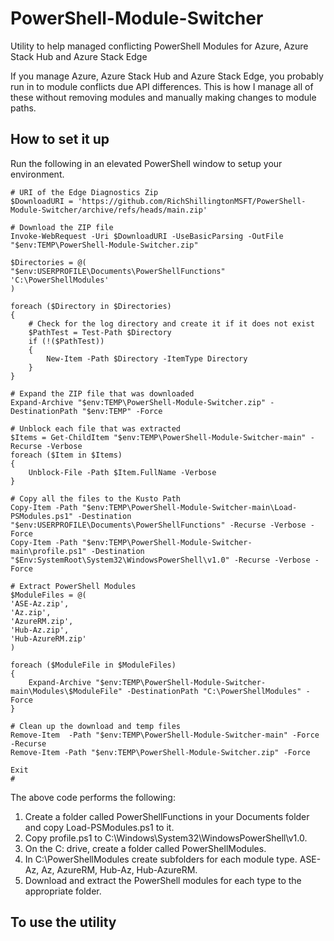 # PowerShell-Module-Switcher
Utility to help managed conflicting PowerShell Modules for Azure, Azure Stack Hub and Azure Stack Edge

If you manage Azure, Azure Stack Hub and Azure Stack Edge, you probably run in to module conflicts due API differences.
This is how I manage all of these without removing modules and manually making changes to module paths.

## How to set it up

Run the following in an elevated PowerShell window to setup your environment.

```
# URI of the Edge Diagnostics Zip
$DownloadURI = 'https://github.com/RichShillingtonMSFT/PowerShell-Module-Switcher/archive/refs/heads/main.zip'

# Download the ZIP file
Invoke-WebRequest -Uri $DownloadURI -UseBasicParsing -OutFile "$env:TEMP\PowerShell-Module-Switcher.zip"

$Directories = @(
"$env:USERPROFILE\Documents\PowerShellFunctions"
'C:\PowerShellModules'
)

foreach ($Directory in $Directories)
{
    # Check for the log directory and create it if it does not exist
    $PathTest = Test-Path $Directory
    if (!($PathTest))
    {
        New-Item -Path $Directory -ItemType Directory
    } 
}

# Expand the ZIP file that was downloaded
Expand-Archive "$env:TEMP\PowerShell-Module-Switcher.zip" -DestinationPath "$env:TEMP" -Force

# Unblock each file that was extracted
$Items = Get-ChildItem "$env:TEMP\PowerShell-Module-Switcher-main" -Recurse -Verbose
foreach ($Item in $Items)
{
    Unblock-File -Path $Item.FullName -Verbose
}

# Copy all the files to the Kusto Path
Copy-Item -Path "$env:TEMP\PowerShell-Module-Switcher-main\Load-PSModules.ps1" -Destination "$env:USERPROFILE\Documents\PowerShellFunctions" -Recurse -Verbose -Force
Copy-Item -Path "$env:TEMP\PowerShell-Module-Switcher-main\profile.ps1" -Destination "$Env:SystemRoot\System32\WindowsPowerShell\v1.0" -Recurse -Verbose -Force

# Extract PowerShell Modules
$ModuleFiles = @(
'ASE-Az.zip',
'Az.zip',
'AzureRM.zip',
'Hub-Az.zip',
'Hub-AzureRM.zip'
)

foreach ($ModuleFile in $ModuleFiles)
{
    Expand-Archive "$env:TEMP\PowerShell-Module-Switcher-main\Modules\$ModuleFile" -DestinationPath "C:\PowerShellModules" -Force
}

# Clean up the download and temp files
Remove-Item  -Path "$env:TEMP\PowerShell-Module-Switcher-main" -Force -Recurse
Remove-Item -Path "$env:TEMP\PowerShell-Module-Switcher.zip" -Force

Exit
#
```
The above code performs the following:

1. Create a folder called PowerShellFunctions in your Documents folder and copy Load-PSModules.ps1 to it.
2. Copy profile.ps1 to C:\Windows\System32\WindowsPowerShell\v1.0\.
3. On the C: drive, create a folder called PowerShellModules.
4. In C:\PowerShellModules create subfolders for each module type. ASE-Az, Az, AzureRM, Hub-Az, Hub-AzureRM.
5. Download and extract the PowerShell modules for each type to the appropriate folder.

## To use the utility


